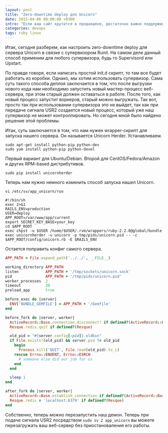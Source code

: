 ```yaml
---
layout: post
title: "Zero-downtime deploy для Unicorn"
date: 2015-04-06 00:00:00 +0300
intro: "Если ваш сайт крутится в продакшене, достаточно важно поддерживать максимальную его доступность. При небольшой посещаемости это не так важно. Но бывает, когда даже 5 секунд простоя критичны."
categories: devops
tags: ruby linux
---
```


Итак, сегодня разберем, как настроить zero-downtime deploy для сервера Unicorn в связке с супервизором Runit. На самом деле данный способ применим для любого супервизора, будь то Supervisord или Upstart.

По правде говоря, если написать простой init.d скрипт, то там все будет работать из коробки. Однако, мы хотим использовать супервизор. Сама суть такого способа деплоя заключается в том, что после выгрузки нового кода нам необходимо запустить новый мастер-процесс веб-сервера, при этом старый должен оставаться в работе. После того, как новый процесс запустит воркеров, старый можно выгружать. Так вот, просто так при использовании супервизора это не выйдет, так как при передаче сигнала USR2 создается новый процесс, который уже наш супервизор не может контроллировать. Но сегодня мной было найдено решение этой проблемы.

Итак, суть заключается в том, что нам нужен wrapper-скрипт для запуска нашего сервера. Он называется Unicorn Herder. Устанавливаем.

```
sudo apt-get install python-pip python-dev
sudo yum install python-pip python-devel
```

Первый вариант для Ubuntu/Debian. Второй для CentOS/Fedora/Amazon и других RPM-based дистрибутивов.

```
sudo pip install unicornherder
```

Теперь нам нужно немного изменить способ запуска нашел Unicorn.

```
vi /etc/sv/app_unicorn/run
```

```
#!/bin/sh
exec 2>&1
RAILS_ENV=production
USER=deploy
APP_ROOT=/var/www/app/current
export SECRET_KEY_BASE=your_key
cd $APP_ROOT
exec chpst -u $USER /home/$USER/.rvm/wrappers/ruby-2.2.0@global/bundle exec unicornherder -u unicorn -p tmp/pids/unicorn.pid -- -c $APP_ROOT/config/unicorn.rb -E $RAILS_ENV
```

Остается поправить конфиг самого сервера.

```ruby
APP_PATH = File.expand_path('../../', __FILE__)

working_directory APP_PATH
listen            APP_PATH + '/tmp/sockets/unicorn.sock'
pid               APP_PATH + '/tmp/pids/unicorn.pid'
worker_processes  2
timeout           30
preload_app       true

before_exec do |server|
  ENV['BUNDLE_GEMFILE'] = APP_PATH + '/Gemfile'
end

before_fork do |server, worker|
  ActiveRecord::Base.connection.disconnect! if defined?(ActiveRecord::Base)
  Resque.redis.quit if defined?(Resque)

  old_pid = "#{server.config[:pid]}.oldbin"
  if File.exists?(old_pid) && server.pid != old_pid
    begin
      Process.kill('QUIT', File.read(old_pid).to_i)
    rescue Errno::ENOENT, Errno::ESRCH
      # someone else did our job for us
    end
  end

  sleep 1
end

after_fork do |server, worker|
  ActiveRecord::Base.establish_connection if defined?(ActiveRecord::Base)
  Resque.redis = 'localhost:6379' if defined?(Resque)
end
```

Собственно, теперь можно перезапустить наш демон. Теперь при подаче сигнала USR2 посредством `sudo sv 2 app_unicorn` вы можете перезагружать ваш веб-сервер без приостановаления его работы.
